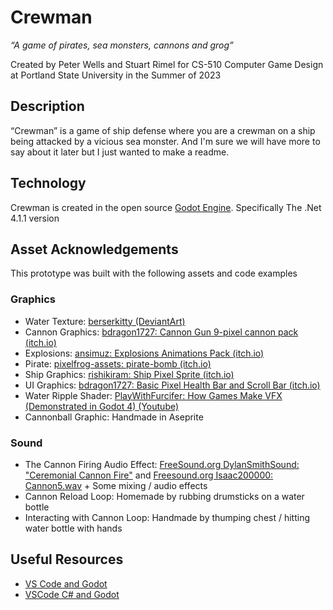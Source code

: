 # Crewman

*“A game of pirates, sea monsters, cannons and grog”*

Created by Peter Wells and Stuart Rimel for CS-510 Computer Game Design at Portland State University in the Summer of 2023

## Description

“Crewman” is a game of ship defense where you are a crewman on a ship being attacked by a vicious sea monster. And I'm sure we will have more to say about it later but I just wanted to make a readme.

## Technology

Crewman is created in the open source [Godot Engine](https://godotengine.org/). Specifically The .Net 4.1.1 version

## Asset Acknowledgements

This prototype was built with the following assets and code examples

### Graphics

* Water Texture: [berserkitty (DeviantArt)](https://www.deviantart.com/berserkitty/art/Seamless-Cartoon-styled-Water-Texture-743787929)
* Cannon Graphics: [bdragon1727: Cannon Gun 9-pixel cannon pack (itch.io)](https://bdragon1727.itch.io/cannon-gun)
* Explosions: [ansimuz: Explosions Animations Pack (itch.io)](https://ansimuz.itch.io/explosion-animations-pack)
* Pirate: [pixelfrog-assets: pirate-bomb (itch.io)](https://pixelfrog-assets.itch.io/pirate-bomb)
* Ship Graphics: [rishikiram: Ship Pixel Sprite (itch.io)](https://rishikiram.itch.io/ship-pixel-sprite)
* UI Graphics: [bdragon1727: Basic Pixel Health Bar and Scroll Bar (itch.io)](https://bdragon1727.itch.io/basic-pixel-health-bar-and-scroll-bar)
* Water Ripple Shader: [PlayWithFurcifer: How Games Make VFX (Demonstrated in Godot 4) (Youtube)](https://www.youtube.com/watch?v=eU-F-xuEo7s)
* Cannonball Graphic: Handmade in Aseprite

### Sound

* The Cannon Firing Audio Effect: [FreeSound.org DylanSmithSound: "Ceremonial Cannon Fire"](https://freesound.org/people/DylanSmithSound/sounds/274826/) and [Freesound.org Isaac200000: Cannon5.wav](https://freesound.org/people/Isaac200000/sounds/184651/) + Some mixing / audio effects
* Cannon Reload Loop: Homemade by rubbing drumsticks on a water bottle
* Interacting with Cannon Loop: Handmade by thumping chest / hitting water bottle with hands

## Useful Resources

* [VS Code and Godot](https://docs.godotengine.org/en/stable/contributing/development/configuring_an_ide/visual_studio_code.html)
* [VSCode C# and Godot](https://gist.github.com/paulloz/30ae499c1fc580a2f3ab9ecebe80d9ba)
